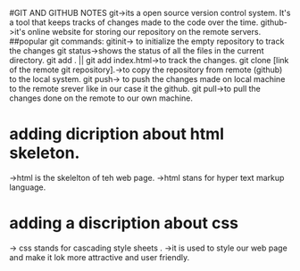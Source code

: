 #GIT AND GITHUB NOTES
git->its a open  source version control system.
It's a tool that keeps tracks of changes made to the code over the time.
github->it's online  website for storing our repository on the remote servers.
##popular git commands:
gitinit-> to initialize the empty repository to track the changes
git status->shows the status of all the files in the current directory.
git add . || git add index.html->to track the changes.
git clone [link of the remote git repository].->to copy the repository from remote (github) to the local system.
git push-> to push the changes made on local machine to the remote srever like in our case it the github.
git pull->to pull the changes done on the remote to our own machine.
# adding dicription about html skeleton.
->html is the skelelton of teh web page.
->html stans for hyper text markup language.
# adding a discription about css
-> css stands for cascading style sheets .
->it is used to style our web page and make it lok more attractive and user friendly.








